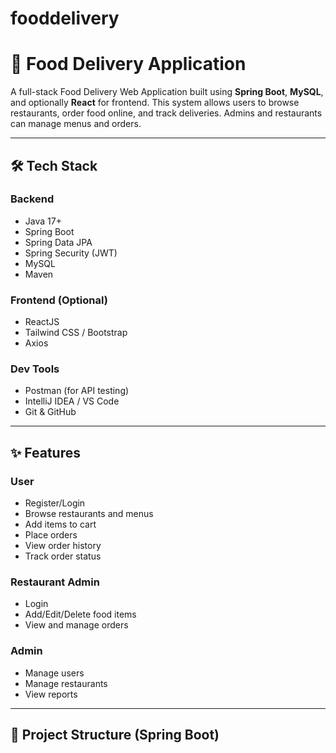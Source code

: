 # fooddelivery
# 🍔 Food Delivery Application

A full-stack Food Delivery Web Application built using **Spring Boot**, **MySQL**, and optionally **React** for frontend. This system allows users to browse restaurants, order food online, and track deliveries. Admins and restaurants can manage menus and orders.

---

## 🛠 Tech Stack

### Backend
- Java 17+
- Spring Boot
- Spring Data JPA
- Spring Security (JWT)
- MySQL
- Maven

### Frontend (Optional)
- ReactJS
- Tailwind CSS / Bootstrap
- Axios

### Dev Tools
- Postman (for API testing)
- IntelliJ IDEA / VS Code
- Git & GitHub

---

## ✨ Features

### User
- Register/Login
- Browse restaurants and menus
- Add items to cart
- Place orders
- View order history
- Track order status

### Restaurant Admin
- Login
- Add/Edit/Delete food items
- View and manage orders

### Admin
- Manage users
- Manage restaurants
- View reports

---

## 📁 Project Structure (Spring Boot)

